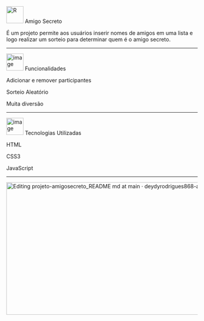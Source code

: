 <img width="45" height="45" alt="R" src="https://github.com/user-attachments/assets/963bc055-04d8-4397-827a-122706cd4bff" />
Amigo Secreto 

É um projeto permite aos usuários inserir nomes de amigos em uma lista e logo realizar um sorteio para determinar quem é o amigo secreto. 

_________________________________________________________________________________________________________________________________________
<img width="45" height="45" alt="image" src="https://github.com/user-attachments/assets/b2113ae5-1fcd-42a8-9903-0649893af8b6" />
Funcionalidades

Adicionar e remover participantes

Sorteio Aleatório

Muita diversão

________________________________________________________________________________________________________________________________________

<img width="45" height="45" alt="image" src="https://github.com/user-attachments/assets/c9aa1ddc-7a40-4d8d-add6-8f9ec0eb299e" />
Tecnologias Utilizadas

HTML

CSS3

JavaScript

________________________________________________________________________________________________________________________________________

<img width="1366" height="350" alt="Editing projeto-amigosecreto_README md at main · deydyrodrigues868-afk_projeto-amigosecreto e mais 2 páginas - Pessoal — Microsoft​ Edge 12_08_2025 20_18_38" src="https://github.com/user-attachments/assets/96581032-aadb-447b-9e12-97a5c7a0e80a" />




